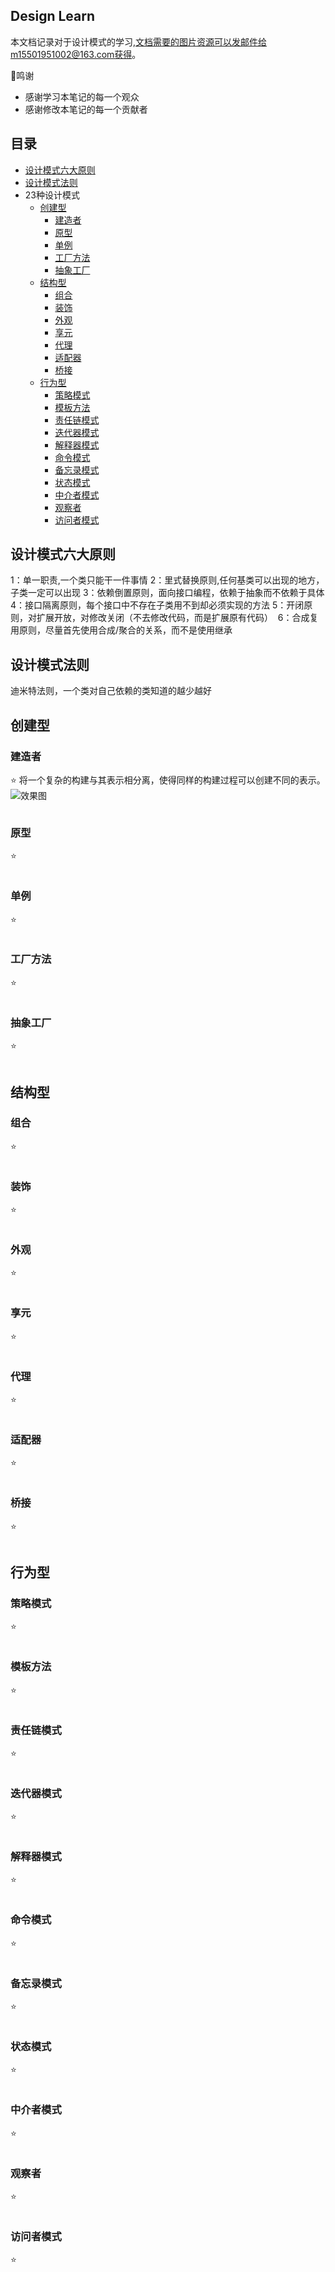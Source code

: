 ## Design Learn
本文档记录对于设计模式的学习,文档需要的图片资源可以发邮件给m15501951002@163.com获得。

:100:鸣谢
- 感谢学习本笔记的每一个观众
- 感谢修改本笔记的每一个贡献者

## 目录
- [设计模式六大原则](#设计模式六大原则)
- [设计模式法则](#设计模式法则)
- 23种设计模式
  - [创建型](#创建型)
    - [建造者](#建造者)
	- [原型](#原型)
	- [单例](#单例)
	- [工厂方法](#工厂方法)
	- [抽象工厂](#抽象工厂)
  - [结构型](#结构型)
    - [组合](#组合)
	- [装饰](#装饰)
	- [外观](#外观)
	- [享元](#享元)
	- [代理](代理)
	- [适配器](#适配器)
	- [桥接](#桥接)
  - [行为型](#行为型)
    - [策略模式](#策略模式)
	- [模板方法](#模板方法)
	- [责任链模式](#责任链模式)
	- [迭代器模式](#迭代器模式)
	- [解释器模式](#解释器模式)
	- [命令模式](#命令模式)
	- [备忘录模式](#备忘录模式)
	- [状态模式](#状态模式)
	- [中介者模式](#中介者模式)
	- [观察者](#观察者)
	- [访问者模式](#访问者模式)

## 设计模式六大原则
1：单一职责,一个类只能干一件事情
2：里式替换原则,任何基类可以出现的地方，子类一定可以出现
3：依赖倒置原则，面向接口编程，依赖于抽象而不依赖于具体
4：接口隔离原则，每个接口中不存在子类用不到却必须实现的方法
5：开闭原则，对扩展开放，对修改关闭（不去修改代码，而是扩展原有代码） 
6：合成复用原则，尽量首先使用合成/聚合的关系，而不是使用继承
## 设计模式法则
迪米特法则，一个类对自己依赖的类知道的越少越好

## 创建型

### 建造者
:star: 将一个复杂的构建与其表示相分离，使得同样的构建过程可以创建不同的表示。
![效果图](https://github.com/independenter/source-learning/blob/master/23%E7%A7%8D%E8%AE%BE%E8%AE%A1%E6%A8%A1%E5%BC%8F/res/create-build.png)
```
```

### 原型
:star: 
```
```

### 单例
:star: 
```
```

### 工厂方法
:star: 
```
```

### 抽象工厂
:star: 
```
```

## 结构型

### 组合
:star: 
```
```

### 装饰
:star: 
```
```

### 外观
:star: 
```
```

### 享元
:star: 
```
```

### 代理
:star: 
```
```

### 适配器
:star: 
```
```

### 桥接
:star: 
```
```

## 行为型

### 策略模式
:star: 
```
```

### 模板方法
:star: 
```
```

### 责任链模式
:star: 
```
```

### 迭代器模式
:star: 
```
```

### 解释器模式
:star: 
```
```

### 命令模式
:star: 
```
```

### 备忘录模式
:star: 
```
```

### 状态模式
:star: 
```
```

### 中介者模式
:star: 
```
```

### 观察者
:star: 
```
```

### 访问者模式
:star: 
```
```